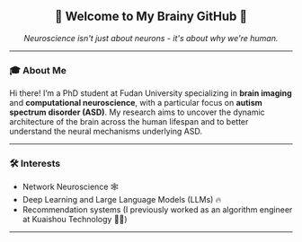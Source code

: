 <h2 align="center">🧠 Welcome to My Brainy GitHub 🧩</h1>

<p align="center">
  <em>Neuroscience isn't just about neurons - it's about why we're human.</em>
</p>

---

### 🎓 About Me
Hi there! I’m a PhD student at Fudan University specializing in **brain imaging** and **computational neuroscience**, with a particular focus on **autism spectrum disorder (ASD)**. My research aims to uncover the dynamic architecture of the brain across the human lifespan and to better understand the neural mechanisms underlying ASD.

---

### 🛠️ Interests

- Network Neuroscience 🕸️ 
- Deep Learning and Large Language Models (LLMs) 🔥
- Recommendation systems (I previously worked as an algorithm engineer at Kuaishou Technology 🧑‍💻)

---

